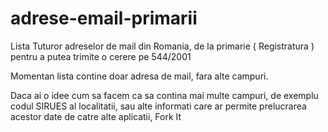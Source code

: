 # adrese-email-primarii
Lista Tuturor adreselor de mail din Romania, de la primarie ( Registratura ) pentru a putea trimite o cerere pe 544/2001

Momentan lista contine doar adresa de mail, fara alte campuri. 

Daca ai o idee cum sa facem ca sa contina mai multe campuri, de exemplu codul SIRUES al localitatii, sau alte informati care ar permite prelucrarea acestor date de catre alte aplicatii, Fork It
